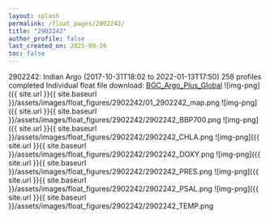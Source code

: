 ```yaml
---
layout: splash
permalink: /float_pages/2902242/
title: "2902242"
author_profile: false
last_created_on: 2025-09-26
toc: false
---
```

 
2902242: Indian Argo (2017-10-31T18:02 to 2022-01-13T17:50)
258 profiles completed
Individual float file download: [BGC_Argo_Plus_Global](https://ftp.soest.hawaii.edu/bgc_argo_plus/Individual_Floats/outliers_removed/2902242_Sprof_processed.nc)
![img-png]({{ site.url }}{{ site.baseurl }}/assets/images/float_figures/2902242/01_2902242_map.png
![img-png]({{ site.url }}{{ site.baseurl }}/assets/images/float_figures/2902242/2902242_BBP700.png
![img-png]({{ site.url }}{{ site.baseurl }}/assets/images/float_figures/2902242/2902242_CHLA.png
![img-png]({{ site.url }}{{ site.baseurl }}/assets/images/float_figures/2902242/2902242_DOXY.png
![img-png]({{ site.url }}{{ site.baseurl }}/assets/images/float_figures/2902242/2902242_PRES.png
![img-png]({{ site.url }}{{ site.baseurl }}/assets/images/float_figures/2902242/2902242_PSAL.png
![img-png]({{ site.url }}{{ site.baseurl }}/assets/images/float_figures/2902242/2902242_TEMP.png

